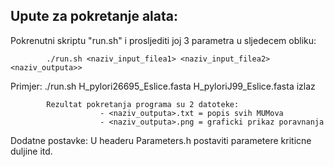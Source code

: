Upute za pokretanje alata:
--------------------------

Pokrenutni skriptu "run.sh" i prosljediti joj 3 parametra u sljedecem obliku:

			./run.sh <naziv_input_filea1> <naziv_input_filea2> <naziv_outputa>>

Primjer:
			./run.sh H_pylori26695_Eslice.fasta H_pyloriJ99_Eslice.fasta izlaz

			Rezultat pokretanja programa su 2 datoteke:
						- <naziv_outputa>.txt = popis svih MUMova
						- <naziv_outputa>.png = graficki prikaz poravnanja

Dodatne postavke:
			U headeru Parameters.h postaviti parametere kriticne duljine itd.

